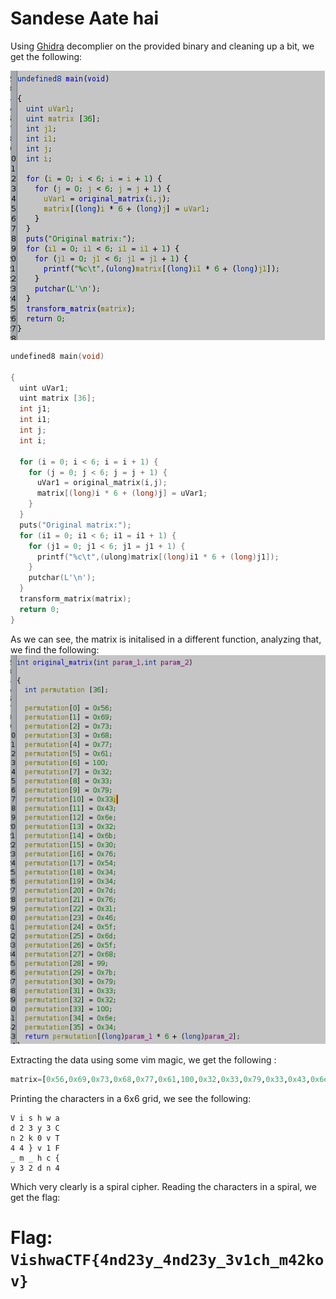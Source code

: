 # Sandese Aate hai

Using [Ghidra](https://ghidra-sre.org/) decomplier on the provided binary and cleaning up a bit, we get the following:

![main](./files/rev_sandese.png) 

```c
undefined8 main(void)

{
  uint uVar1;
  uint matrix [36];
  int j1;
  int i1;
  int j;
  int i;
  
  for (i = 0; i < 6; i = i + 1) {
    for (j = 0; j < 6; j = j + 1) {
      uVar1 = original_matrix(i,j);
      matrix[(long)i * 6 + (long)j] = uVar1;
    }
  }
  puts("Original matrix:");
  for (i1 = 0; i1 < 6; i1 = i1 + 1) {
    for (j1 = 0; j1 < 6; j1 = j1 + 1) {
      printf("%c\t",(ulong)matrix[(long)i1 * 6 + (long)j1]);
    }
    putchar(L'\n');
  }
  transform_matrix(matrix);
  return 0;
}
```
As we can see, the matrix is initalised in a different function, analyzing that, we find the following: ![matrix inint](./files/rev_sandese_init.png)

Extracting the data using some vim magic, we get the following : 
```py
matrix=[0x56,0x69,0x73,0x68,0x77,0x61,100,0x32,0x33,0x79,0x33,0x43,0x6e,0x32,0x6b,0x30,0x76,0x54,0x34,0x34,0x7d,0x76,0x31,0x46,0x5f,0x6d,0x5f,0x68,99,0x7b,0x79,0x33,0x32,100,0x6e,0x34,]
```

Printing the characters in a 6x6 grid, we see the following: 

```
V i s h w a
d 2 3 y 3 C
n 2 k 0 v T
4 4 } v 1 F
_ m _ h c {
y 3 2 d n 4
```
Which very clearly is a spiral cipher. 
Reading the characters in a spiral, we get the flag: 

# Flag: `VishwaCTF{4nd23y_4nd23y_3v1ch_m42kov}`



